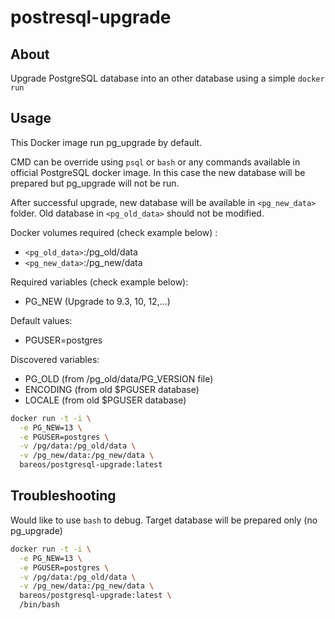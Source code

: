 # postresql-upgrade

## About

Upgrade PostgreSQL database into an other database using a simple `docker run`

## Usage

This Docker image run pg_upgrade by default.

CMD can be override using `psql` or `bash` or any commands available in
official PostgreSQL docker image. In this case the new database will be
prepared but pg_upgrade will not be run.

After successful upgrade, new database will be available in `<pg_new_data>`
folder. Old database in `<pg_old_data>` should not be modified.

Docker volumes required (check example below) :

* `<pg_old_data>`:/pg_old/data
* `<pg_new_data>`:/pg_new/data

Required variables (check example below):

* PG_NEW (Upgrade to 9.3, 10, 12,...)

Default values:

* PGUSER=postgres

Discovered variables:

* PG_OLD (from /pg_old/data/PG_VERSION file)
* ENCODING (from old $PGUSER database)
* LOCALE (from old $PGUSER database)

```bash
docker run -t -i \
  -e PG_NEW=13 \
  -e PGUSER=postgres \
  -v /pg/data:/pg_old/data \
  -v /pg_new/data:/pg_new/data \
  bareos/postgresql-upgrade:latest
```

## Troubleshooting

Would like to use `bash` to debug. Target database will be prepared only (no pg_upgrade)

```bash
docker run -t -i \
  -e PG_NEW=13 \
  -e PGUSER=postgres \
  -v /pg/data:/pg_old/data \
  -v /pg_new/data:/pg_new/data \
  bareos/postgresql-upgrade:latest \
  /bin/bash
```

